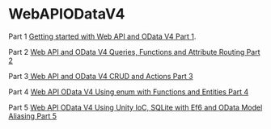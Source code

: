WebAPIODataV4
=============
Part 1 <a href="http://damienbod.wordpress.com/2014/06/10/getting-started-with-web-api-and-odata-v4/">Getting started with Web API and OData V4 Part 1</a>.

Part 2 <a href="http://damienbod.wordpress.com/2014/06/13/web-api-and-odata-v4-queries-functions-and-attribute-routing-part-2/">Web API and OData V4 Queries, Functions and Attribute Routing Part 2</a>

Part 3<a href="http://damienbod.wordpress.com/2014/06/16/web-api-and-odata-v4-crud-and-actions-part-3/"> Web API and OData V4 CRUD and Actions Part 3</a>

Part 4 <a href="http://damienbod.wordpress.com/2014/06/18/web-api-odata-v4-using-enum-with-functions-and-entities-part-4/">Web API OData V4 Using enum with Functions and Entities Part 4</a>

Part 5 <a href="http://damienbod.wordpress.com/2014/06/19/web-api-odata-v4-using-unity-ioc-sqlite-with-ef6-and-odata-model-aliasing-part-5/">Web API OData V4 Using Unity IoC, SQLite with Ef6 and OData Model Aliasing Part 5</a>
